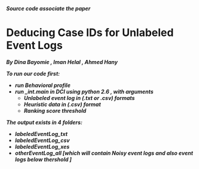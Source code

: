 <h5>Source code associate the paper
<h1> Deducing Case IDs for Unlabeled Event Logs 
<h5>By Dina Bayomie , Iman Helal , Ahmed Hany

To run our code first: 
- run Behavioral profile
- run _int.main in DCI using python 2.6 , with arguments
  - Unlabeled event log in (.txt or .csv) formats
  - Heuristic data in (.csv) format
  - Ranking score threshold

The output exists in 4 folders:
- labeledEventLog_txt
- labeledEventLog_csv
- labeledEventLog_xes
- otherEventLog_all [which will contain Noisy event logs and also event logs below thershold ]
